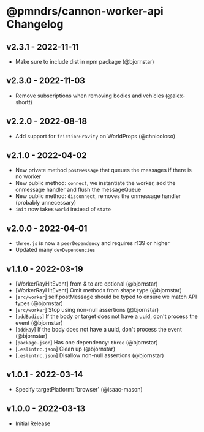# @pmndrs/cannon-worker-api Changelog

## v2.3.1 - 2022-11-11

- Make sure to include dist in npm package (@bjornstar)

## v2.3.0 - 2022-11-03

- Remove subscriptions when removing bodies and vehicles (@alex-shortt)

## v2.2.0 - 2022-08-18

- Add support for `frictionGravity` on WorldProps (@chnicoloso)

## v2.1.0 - 2022-04-02

- New private method `postMessage` that queues the messages if there is no worker
- New public method: `connect`, we instantiate the worker, add the onmessage handler and flush the messageQueue
- New public method: `disconnect`, removes the onmessage handler (probably unnecessary)
- `init` now takes `world` instead of `state`

## v2.0.0 - 2022-04-01

- `three.js` is now a `peerDependency` and requires r139 or higher
- Updated many `devDependencies`

## v1.1.0 - 2022-03-19

- [WorkerRayHitEvent] from & to are optional (@bjornstar)
- [WorkerRayHitEvent] Omit methods from shape type (@bjornstar)
- [`src/worker`] self.postMessage should be typed to ensure we match API types (@bjornstar)
- [`src/worker`] Stop using non-null assertions (@bjornstar)
- [`addBodies`] If the body or target does not have a uuid, don't process the event (@bjornstar)
- [`addRay`] If the body does not have a uuid, don't process the event (@bjornstar)
- [`package.json`] Has one dependency: `three` (@bjornstar)
- [`.eslintrc.json`] Clean up (@bjornstar)
- [`.eslintrc.json`] Disallow non-null assertions (@bjornstar)

## v1.0.1 - 2022-03-14

- Specify targetPlatform: 'browser' (@isaac-mason)

## v1.0.0 - 2022-03-13

- Initial Release
